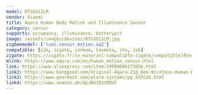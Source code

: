 ```yaml
---
model: RTCGQ11LM
vendor: Xiaomi
title: Aqara Human Body Motion and Illuminance Sensor
category: sensor
supports: occupancy, illuminance, batterypct
image: /assets/images/devices/RTCGQ11LM.jpg
zigbeemodel: ['lumi.sensor_motion.aq2']
compatible: [z2m, zigate, conbee, tasmota, zha, iob]
zigate: https://zigate.fr/le-materiel-compatible-zigate/compatible/dtecteurdemouvementaqara
mlink: https://www.aqara.com/en/human_motion_sensor.html
link: https://www.aliexpress.com/item/10000006173856.html
link2: https://www.banggood.com/Original-Aqara-Zig_Bee-Wireless-Human-Body-PIR-Sensor-Smart-Home-Kit-From-Xiaomi-Eco-System-p-1177007.html
link3: https://www.gearbest.com/alarm-systems/pp_659226.html
link4: https://www.amazon.de/dp/B07D1CRRVF
---
```

